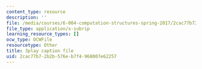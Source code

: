 ```yaml
---
content_type: resource
description: ''
file: /media/courses/6-004-computation-structures-spring-2017/2cac77b72b2b576eb7f4968007e62257_ckZo366TWGk.vtt
file_type: application/x-subrip
learning_resource_types: []
ocw_type: OCWFile
resourcetype: Other
title: 3play caption file
uid: 2cac77b7-2b2b-576e-b7f4-968007e62257
---
```

